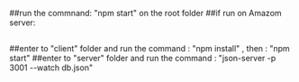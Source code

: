 ##run the commnand: "npm start" on the root folder 
##if run on Amazom server:
##
##enter to "client" folder and run the command : "npm install" , then : "npm start"
##enter to "server" folder and  run the command : "json-server -p 3001 --watch db.json"